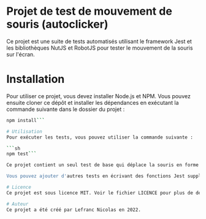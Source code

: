 # Projet de test de mouvement de souris (autoclicker)
Ce projet est une suite de tests automatisés utilisant le framework Jest et les bibliothèques NutJS et RobotJS pour tester le mouvement de la souris sur l'écran.

# Installation
Pour utiliser ce projet, vous devez installer Node.js et NPM. Vous pouvez ensuite cloner ce dépôt et installer les dépendances en exécutant la commande suivante dans le dossier du projet :

```sh
npm install```

# Utilisation
Pour exécuter les tests, vous pouvez utiliser la commande suivante :

```sh
npm test```

Ce projet contient un seul test de base qui déplace la souris en forme de carré en utilisant l'image de la souris trouvée dans le répertoire des ressources. Ce test utilise les bibliothèques NutJS pour trouver l'image de la souris à l'écran et RobotJS pour contrôler le mouvement de la souris.

Vous pouvez ajouter d'autres tests en écrivant des fonctions Jest supplémentaires dans le dossier __tests__. Vous pouvez également ajouter d'autres images de souris dans le dossier e2e/assets pour tester d'autres mouvements de souris.

# Licence
Ce projet est sous licence MIT. Voir le fichier LICENCE pour plus de détails.

# Auteur
Ce projet a été créé par Lefranc Nicolas en 2022.
